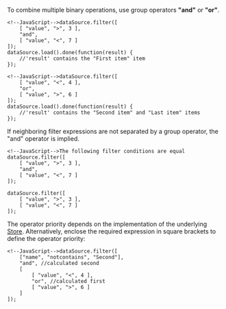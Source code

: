 To combine multiple binary operations, use group operators **"and"** or **"or"**.

    <!--JavaScript-->dataSource.filter([
        [ "value", ">", 3 ],
        "and",
        [ "value", "<", 7 ]
    ]);
    dataSource.load().done(function(result) {
        //'result' contains the "First item" item
    });

<!---->

    <!--JavaScript-->dataSource.filter([
        [ "value", "<", 4 ],
        "or",
        [ "value", ">", 6 ]
    ]);
    dataSource.load().done(function(result) {
        //'result' contains the "Second item" and "Last item" items
    });

If neighboring filter expressions are not separated by a group operator, the "and" operator is implied.

    <!--JavaScript-->The following filter conditions are equal
    dataSource.filter([
        [ "value", ">", 3 ],
        "and",
        [ "value", "<", 7 ]
    ]);
    
    dataSource.filter([
        [ "value", ">", 3 ],
        [ "value", "<", 7 ]
    ]);

The operator priority depends on the implementation of the underlying [Store](/concepts/70%20Data%20Binding/5%20Data%20Layer/1%20Creating%20DataSource/3%20What%20Are%20Stores.md '/Documentation/Guide/Data_Binding/Data_Layer/#Creating_DataSource/What_Are_Stores'). Alternatively, enclose the required expression in square brackets to define the operator priority:

    <!--JavaScript-->dataSource.filter([
        ["name", "notcontains", "Second"],
        "and", //calculated second
        [
            [ "value", "<", 4 ],
            "or", //calculated first
            [ "value", ">", 6 ]
        ]
    ]);
